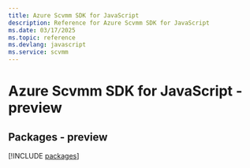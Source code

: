 ```yaml
---
title: Azure Scvmm SDK for JavaScript
description: Reference for Azure Scvmm SDK for JavaScript
ms.date: 03/17/2025
ms.topic: reference
ms.devlang: javascript
ms.service: scvmm
---
```

# Azure Scvmm SDK for JavaScript - preview
## Packages - preview
[!INCLUDE [packages](scvmm-index.md)]